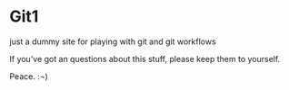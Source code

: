 # Git1
just a dummy site for playing with git and git workflows

If you've got an questions about this stuff, please keep them to yourself.

Peace. :¬)
